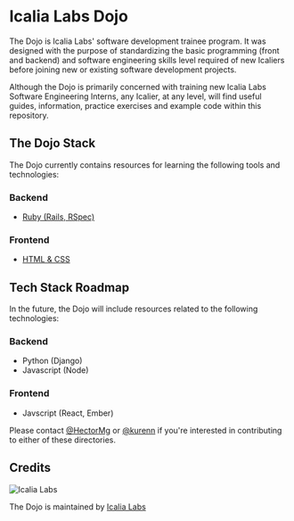 # Icalia Labs Dojo

The Dojo is Icalia Labs' software development trainee program. It was designed with the purpose of standardizing the basic programming (front and backend) and software engineering skills level required of new Icaliers before joining new or existing software development projects.

Although the Dojo is primarily concerned with training new Icalia Labs Software Engineering Interns, any Icalier, at any level, will find useful guides, information, practice exercises and example code within this repository.

## The Dojo Stack

The Dojo currently contains resources for learning the following tools and technologies:

### Backend

+ [Ruby (Rails, RSpec)](/backend/ruby-training)

### Frontend

+ [HTML & CSS](/frontend/html-css-training)
  
## Tech Stack Roadmap

In the future, the Dojo will include resources related to the following technologies:

### Backend

+ Python (Django)
+ Javascript (Node)

### Frontend

+ Javscript (React, Ember)

Please contact [@HectorMg](https://github.com/HectorMg) or [@kurenn](https://github.com/kurenn) if you're interested in contributing to either of these directories.

## Credits

![Icalia Labs](https://avatars0.githubusercontent.com/u/2523244?v=3&s=200)

The Dojo is maintained by [Icalia Labs](https://icalialabs.com)